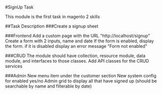 #SignUp Task

This module is the first task in magento 2 skills

##Task Description
###Create a signup sheet 

###Frontend
Add a custom page with the URL "http://localhost/signup"
Create a form with 2 inputs, name and date
If the form is enabled, display the form. if it is disabled display an error message "Form not enabled"

###CRUD
The module should have collection, resource module, data module, and interfaces to those classes. 
Add API classes for the CRUD services

###Admin
New menu item under the customer section New system config for enabled yes/no
Admin grid to display all that have signed up (should be searchable by name and filterable by date)

